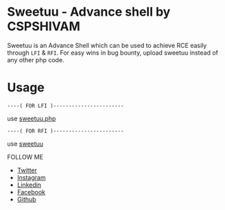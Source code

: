 # Sweetuu - Advance shell by CSPSHIVAM
Sweetuu is an Advance Shell which can be used to achieve RCE easily through ```LFI``` &amp; ```RFI```. For easy wins in bug bounty, upload sweetuu instead of any other php code.

# Usage
```----( FOR LFI )-----------------------```

use [sweetuu.php](https://github.com/cspshivam/sweetuu/blob/main/sweetuu.php)


```----( FOR RFI )-----------------------```

use [sweetuu](https://github.com/cspshivam/sweetuu/blob/main/sweetuu)

FOLLOW ME
* [Twitter](https://www.twitter.com/iamshivamz)
* [Instagram](https://www.instagram.com/iamshivamz)
* [Linkedin](https://www.linkedin.com/in/iamshivamz)
* [Facebook](https://www.facebook.com/iamshivamz)
* [Github](https://github.com/cspshivam)




